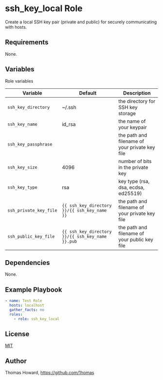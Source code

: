# ssh_key_local Role

Create a local SSH key pair (private and public) for securely communicating with hosts.

## Requirements

None.

## Variables

Role variables

| Variable               | Default | Description |
| ---------------------- | ------- | ----------- |
| `ssh_key_directory`    | ~/.ssh  | the directory for SSH key storage |
| `ssh_key_name`         | id_rsa  | the name of your keypair |
| `ssh_key_passphrase`   |         | the path and filename of your private key file |
| `ssh_key_size`         | 4096    | number of bits in the private key |
| `ssh_key_type`         | rsa     | key type (rsa, dsa, ecdsa, ed25519) |
| `ssh_private_key_file` | `{{ ssh_key_directory }}/{{ ssh_key_name }}`     | the path and filename of your private key file |
| `ssh_public_key_file`  | `{{ ssh_key_directory }}/{{ ssh_key_name }}.pub` | the path and filename of your public key file |

## Dependencies

None.

## Example Playbook

```yaml
- name: Test Role
  hosts: localhost
  gather_facts: no
  roles:
    - role: ssh_key_local
```

## License

[MIT](https://mit-license.org/)

## Author

Thomas Howard, <https://github.com/1homas>
